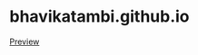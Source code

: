 # bhavikatambi.github.io
<a href="https://tambibhavika2000.github.io/bhavikatambi.github.io/"> Preview </a> 
